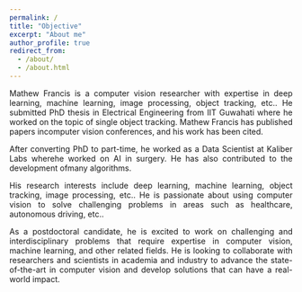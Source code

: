 ```yaml
---
permalink: /
title: "Objective"
excerpt: "About me"
author_profile: true
redirect_from: 
  - /about/
  - /about.html
---
```

<p style='text-align: justify;'> Mathew Francis is a computer vision researcher with expertise in deep learning, machine learning, image processing, object tracking, etc.. He submitted PhD thesis in Electrical Engineering from IIT Guwahati where he worked on the topic of single object tracking. Mathew Francis has published papers incomputer vision conferences, and his work has been cited.</p>

<p style='text-align: justify;'>After converting  PhD to part-time, he worked as a Data Scientist at Kaliber Labs wherehe worked on AI in surgery. He has also contributed to the development ofmany algorithms.</p>

<p style='text-align: justify;'>His research interests include deep learning, machine  learning, object tracking, image processing, etc.. He is passionate about using computer vision to solve challenging problems in areas  such as healthcare, autonomous driving, etc..</p>

<p style='text-align: justify;'>As a postdoctoral candidate, he is excited to work on challenging and interdisciplinary problems that require expertise in computer vision, machine learning, and other related fields. He is looking to collaborate with researchers and scientists in academia and industry to advance the state-of-the-art in computer vision and develop solutions that can have a real-world impact.</p>


